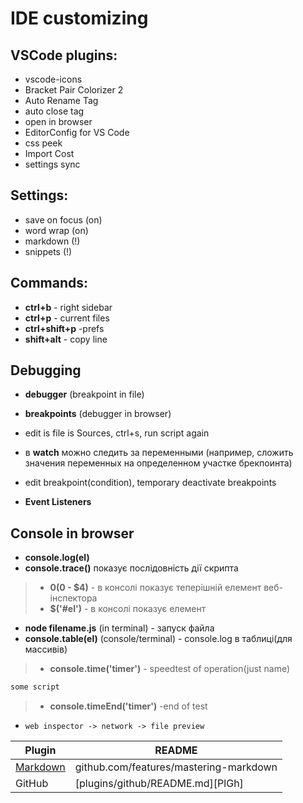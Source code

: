 # IDE customizing

## VSCode plugins:

- vscode-icons
- Bracket Pair Colorizer 2
- Auto Rename Tag
- auto close tag
- open in browser
- EditorConfig for VS Code
- css peek
- Import Cost
- settings sync


## Settings:
- save on focus (on)
- word wrap     (on)
- markdown      (!)
- snippets      (!)


## Commands:
- **ctrl+b** -      right sidebar
- **ctrl+p** -		current files
- **ctrl+shift+p** -prefs
- **shift+alt** -   copy line



## Debugging
- **debugger**		(breakpoint in file)
- **breakpoints**	(debugger in browser)

- edit is file is Sources, ctrl+s, run script again
- в **watch** можно следить за переменными (например, сложить значения переменных на определенном участке брекпоинта)
- edit breakpoint(condition), temporary deactivate breakpoints
- **Event Listeners**

## Console in browser
- **console.log(el)**
- **console.trace()** показує послідовність дії скрипта

> - **$0($0 - $4)** - в консолі показує теперішній елемент веб-інспектора
> - **$('#el')**    - в консолі показує елемент

- **node filename.js**  (in terminal) - запуск файла
- **console.table(el)** (console/terminal) - console.log в таблиці(для массивів)

> - **console.time('timer')**       - speedtest of operation(just name)
```sh
some script
```
> - **console.timeEnd('timer')**    -end of test

- `web inspector -> network -> file preview`


| Plugin | README |
| ------ | ------ |
| [Markdown](https://guides.github.com/features/mastering-markdown) | github.com/features/mastering-markdown|
| GitHub | [plugins/github/README.md][PlGh] |
